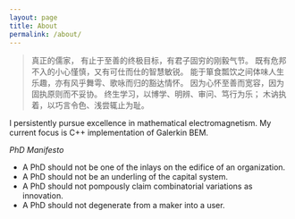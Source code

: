 ```yaml
---
layout: page
title: About
permalink: /about/
---
```


> 真正的儒家，
> 有止于至善的终极目标，有君子固穷的刚毅气节。
> 既有危邦不入的小心慬慎，又有可仕而仕的智慧敏锐。
> 能于箪食瓢饮之间体味人生乐趣，亦有风乎舞雩、歌咏而归的豁达情怀。
> 因为心怀至善而宽容，因为固执原则而不妥协。
> 终生学习，以博学、明辨、审问、笃行为乐；
> 木讷执着，以巧言令色、浅尝辄止为耻。

I persistently pursue excellence in mathematical electromagnetism. My current focus is C++ implementation of Galerkin BEM.

_PhD Manifesto_

* A PhD should not be one of the inlays on the edifice of an organization.
* A PhD should not be an underling of the capital system.
* A PhD should not pompously claim combinatorial variations as innovation.
* A PhD should not degenerate from a maker into a user.
